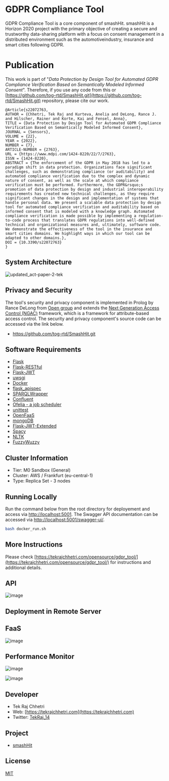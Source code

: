# GDPR Compliance Tool
GDPR Compliance Tool is a core component of smashHit. smashHit is a Horizon 2020 project with the primary objective of creating a secure and trustworthy data-sharing platform with a focus on consent management in a distributed environment such as the automotiveindustry, insurance and smart cities following GDPR.

# Publication
This work is part of "*Data Protection by Design Tool for Automated GDPR Compliance Verification Based on Semantically Modeled Informed Consent*". Therefore, if you use any code from this or [https://github.com/tog-rtd/SmashHit.git](https://github.com/tog-rtd/SmashHit.git) repository, please cite our work.

```
@Article{s22072763,
AUTHOR = {Chhetri, Tek Raj and Kurteva, Anelia and DeLong, Rance J. and Hilscher, Rainer and Korte, Kai and Fensel, Anna},
TITLE = {Data Protection by Design Tool for Automated GDPR Compliance Verification Based on Semantically Modeled Informed Consent},
JOURNAL = {Sensors},
VOLUME = {22},
YEAR = {2022},
NUMBER = {7},
ARTICLE-NUMBER = {2763},
URL = {https://www.mdpi.com/1424-8220/22/7/2763},
ISSN = {1424-8220},
ABSTRACT = {The enforcement of the GDPR in May 2018 has led to a paradigm shift in data protection. Organizations face significant challenges, such as demonstrating compliance (or auditability) and automated compliance verification due to the complex and dynamic nature of consent, as well as the scale at which compliance verification must be performed. Furthermore, the GDPR&rsquo;s promotion of data protection by design and industrial interoperability requirements has created new technical challenges, as they require significant changes in the design and implementation of systems that handle personal data. We present a scalable data protection by design tool for automated compliance verification and auditability based on informed consent that is modeled with a knowledge graph. Automated compliance verification is made possible by implementing a regulation-to-code process that translates GDPR regulations into well-defined technical and organizational measures and, ultimately, software code. We demonstrate the effectiveness of the tool in the insurance and smart cities domains. We highlight ways in which our tool can be adapted to other domains.},
DOI = {10.3390/s22072763}
}
```




## System Architecture
![updated_act-paper-2-tek](https://user-images.githubusercontent.com/52251022/156544074-12c0934a-47a8-4133-8910-196e1afe088b.jpg)

## Privacy and Security 
The tool's security and privacy component is implemented in Prolog by Rance DeLong from [Open group](https://www.opengroup.org) and extends the [Next Generation Access Control (NGAC)](https://standards.incits.org/apps/group_public/project/details.php?project_id=2328) framework, which is a framework for attribute-based access control. The security and privacy component's source code can be accessed via the link below.
 
- https://github.com/tog-rtd/SmashHit.git

## Software Requirements
- [Flask](https://flask.palletsprojects.com/en/1.1.x/)
- [Flask-RESTful](https://flask-restful.readthedocs.io/en/latest/)
- [Flask-JWT](https://flask-jwt-extended.readthedocs.io/en/stable/) 
- [uwsgi](https://uwsgi-docs.readthedocs.io/en/latest/)
- [Docker](https://www.docker.com)
- [flask_apispec](https://flask-apispec.readthedocs.io/en/latest/index.html)
- [SPARQLWrapper](https://rdflib.dev/sparqlwrapper/)
- [Confluent](https://www.confluent.io)
- [Ofelia - a job scheduler](https://github.com/mcuadros/ofelia)
- [unittest](https://docs.python.org/3/library/unittest.html)
- [OpenFaaS](https://www.openfaas.com/)
- [mongoDB](https://www.mongodb.com/)
- [Flask-JWT-Extended](https://flask-jwt-extended.readthedocs.io/en)
- [Spacy](https://spacy.io)
- [NLTK](http://www.nltk.org)
- [FuzzyWuzzy](https://github.com/seatgeek/fuzzywuzzy)


## Cluster Information
- Tier: M0 Sandbox (General)
- Cluster: AWS / Frankfurt (eu-central-1)
- Type: Replica Set - 3 nodes

## Running Locally
Run the command below from the root directory for deployement and access via [http://localhost:5001](http://localhost:5001). The Swagger API documentation can be accessed via [http://localhost:5001/swagger-ui/](http://localhost:5001/swagger-ui/).
```bash
bash docker_run.sh

```
## More Instructions

Please check [https://tekrajchhetri.com/opensource/gdpr_tool/](https://tekrajchhetri.com/opensource/gdpr_tool/) for instructions and additional details.

## API

![image](https://user-images.githubusercontent.com/52251022/144920140-4011ede4-919a-46e7-9581-73695953a57d.png)


## Deployment in Remote Server

## FaaS
![image](https://user-images.githubusercontent.com/52251022/120083394-b3f37080-c0c8-11eb-8362-99063e0fc720.png)


## Performance Monitor

![image](https://user-images.githubusercontent.com/52251022/120082126-7b9c6400-c0c1-11eb-874a-d5c4eb34e813.png)

![image](https://user-images.githubusercontent.com/52251022/120082109-68899400-c0c1-11eb-99cc-d4b23f80c89f.png)


## Developer
- Tek Raj Chhetri 
- Web: [https://tekrajchhetri.com](https://tekrajchhetri.com)
- Twitter: [TekRaj_14](https://twitter.com/TekRaj_14) 


## Project
-  [smashHit](https://www.smashhit.eu/) 

## License
[MIT](https://github.com/tekrajchhetri/GDPR_compliance_tool/blob/master/LICENSE)

